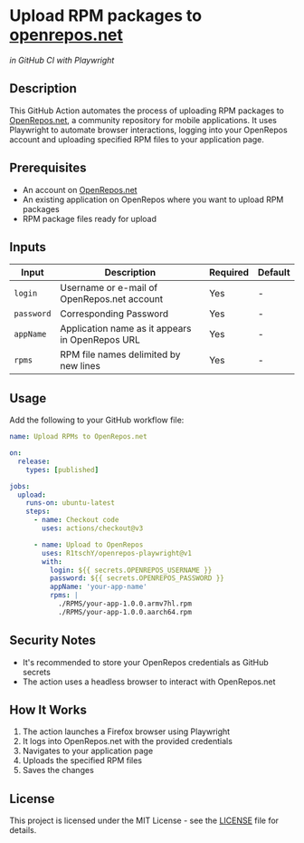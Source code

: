 # Upload RPM packages to [openrepos.net](https://openrepos.net)
*in GitHub CI with Playwright*

## Description

This GitHub Action automates the process of uploading RPM packages to [OpenRepos.net](https://openrepos.net), a community repository for
mobile applications. It uses Playwright to automate browser interactions, logging into your OpenRepos account and 
uploading specified RPM files to your application page.

## Prerequisites

- An account on [OpenRepos.net](https://openrepos.net)
- An existing application on OpenRepos where you want to upload RPM packages
- RPM package files ready for upload

## Inputs

| Input       | Description                                      | Required | Default |
|-------------|--------------------------------------------------|----------|---------|
| `login`     | Username or e-mail of OpenRepos.net account      | Yes      | -       |
| `password`  | Corresponding Password                           | Yes      | -       |
| `appName`   | Application name as it appears in OpenRepos URL  | Yes      | -       |
| `rpms`      | RPM file names delimited by new lines            | Yes      | -       |

## Usage

Add the following to your GitHub workflow file:

```yaml
name: Upload RPMs to OpenRepos.net

on:
  release:
    types: [published]

jobs:
  upload:
    runs-on: ubuntu-latest
    steps:
      - name: Checkout code
        uses: actions/checkout@v3

      - name: Upload to OpenRepos
        uses: R1tschY/openrepos-playwright@v1
        with:
          login: ${{ secrets.OPENREPOS_USERNAME }}
          password: ${{ secrets.OPENREPOS_PASSWORD }}
          appName: 'your-app-name'
          rpms: |
            ./RPMS/your-app-1.0.0.armv7hl.rpm
            ./RPMS/your-app-1.0.0.aarch64.rpm
```

## Security Notes

- It's recommended to store your OpenRepos credentials as GitHub secrets
- The action uses a headless browser to interact with OpenRepos.net

## How It Works

1. The action launches a Firefox browser using Playwright
2. It logs into OpenRepos.net with the provided credentials
3. Navigates to your application page
4. Uploads the specified RPM files
5. Saves the changes

## License

This project is licensed under the MIT License - see the [LICENSE](LICENSE) file for details.

